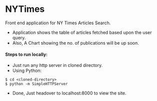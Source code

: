 # NYTimes

Front end application for NY Times Articles Search.

- Application shows the table of articles fetched based upon the user query.
- Also, A Chart showing the no. of publications will be up soon.

#### Steps to run locally:
- Just run any http server in cloned directory.
- Using Python:
```
$ cd <cloned-directory>
$ python -m SimpleHTTPServer
```
- Done, Just headover to localhost:8000 to view the site.
